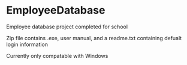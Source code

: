 # EmployeeDatabase
Employee database project completed for school

Zip file contains .exe, user manual, and a readme.txt containing defualt login information

Currently only compatable with Windows
